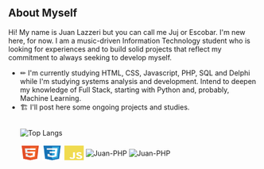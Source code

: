 ## About Myself
Hi! My name is Juan Lazzeri but you can call me Juj or Escobar.
I'm new here, for now.
I am a music-driven Information Technology student who is looking for experiences and to build solid projects that reflect my commitment to always seeking to develop myself.
- ✏  I'm currently studying HTML, CSS, Javascript, PHP, SQL and Delphi while I'm studying systems analysis and development. Intend to deepen my knowledge of Full Stack, starting with Python and, probably, Machine Learning.
- 🏗️ I'll post here some ongoing projects and studies.
  ##
  ![Top Langs](https://github-readme-stats.vercel.app/api/top-langs/?username=JuanLazzeri&theme=tokyonight&layout=compact)
  <div style="display: inline_block"><br>
   <img align="center" alt="Juan-HTML" height="30" width="40" src="https://raw.githubusercontent.com/devicons/devicon/master/icons/html5/html5-original.svg">
   <img align="center" alt="Juan-CSS" height="30" width="40" src="https://raw.githubusercontent.com/devicons/devicon/master/icons/css3/css3-original.svg">
   <img align="center" alt="Juan-Js" height="30" width="40" src="https://raw.githubusercontent.com/devicons/devicon/master/icons/javascript/javascript-plain.svg">
   <img align="center" alt="Juan-PHP" height="40" width="40" src="https://cdn.jsdelivr.net/gh/devicons/devicon@latest/icons/php/php-original.svg" />
  <img align="center" alt="Juan-PHP" height="40" width="45" src="https://cdn.jsdelivr.net/gh/devicons/devicon@latest/icons/mysql/mysql-original-wordmark.svg" />
   </div>
